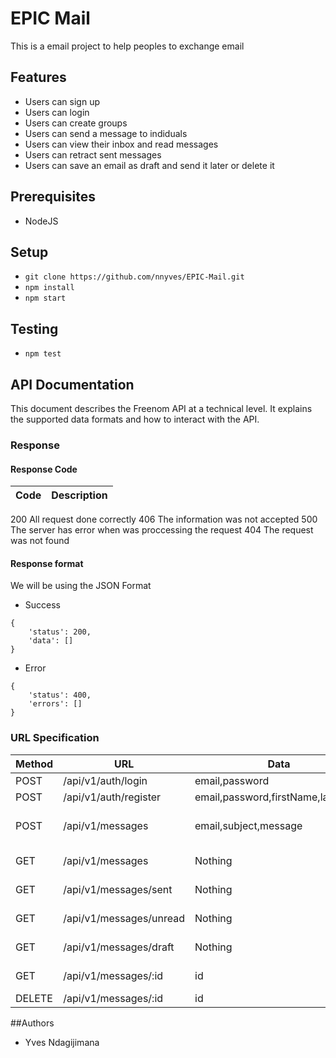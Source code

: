 # EPIC Mail
This is a email project to help peoples to exchange email 
## Features
* Users can sign up
* Users can login
* Users can create groups
* Users can send a message to indiduals
* Users can view their inbox and read messages
* Users can retract sent messages
* Users can save an email as draft and send it later or delete it

## Prerequisites
* NodeJS

## Setup

* ```git clone https://github.com/nnyves/EPIC-Mail.git```
* ```npm install```
* ```npm start```

## Testing

* ```npm test```

## API Documentation
This document describes the Freenom API at a technical level. It explains the supported data formats and how to interact with the API. 

### Response
#### Response Code
Code|Description
----|-----------
200 All request done correctly
406 The information was not accepted
500 The server has error when was proccessing the request
404 The request was not found

#### Response format
We will be using the JSON Format
* Success
```
{
    'status': 200,
    'data': []
} 
```
* Error
```
{
    'status': 400,
    'errors': []
}
```
### URL Specification

Method|URL|Data|Response
------|---|----|--------
POST|/api/v1/auth/login|email,password|token
POST|/api/v1/auth/register|email,password,firstName,lastname|token
POST|/api/v1/messages|email,subject,message|message sent object
GET|/api/v1/messages|Nothing|Array of messages
GET|/api/v1/messages/sent|Nothing|Array of messages
GET|/api/v1/messages/unread|Nothing| Array of messages
GET|/api/v1/messages/draft|Nothing|Array of messages
GET|/api/v1/messages/:id|id|Messages of the id
DELETE|/api/v1/messages/:id|id|Nothing

##Authors
- Yves Ndagijimana

